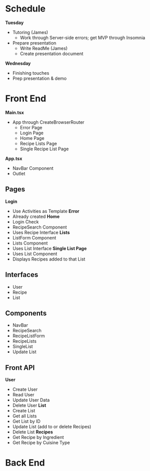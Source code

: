 # Schedule #

**Tuesday**
- Tutoring (James)
    - Work through Server-side errors; get MVP through Insomnia
- Prepare presentation
    - Write ReadMe (James)
    - Create presentation document

**Wednesday**
- Finishing touches
- Prep presentation & demo

# Front End #
**Main.tsx**
- App through CreateBrowserRouter
    - Error Page
    - Login Page
    - Home Page
    - Recipe Lists Page
    - Single Recipe List Page

**App.tsx**
- NavBar Component
- Outlet

## Pages ##
**Login**
- Use Activities as Template
**Error**
- Already created
**Home**
- Login Check
- RecipeSearch Component
- Uses Recipe Interface
**Lists**
- ListForm Component
- Lists Component
- Uses List Interface
**Single List Page**
- Uses List Component
- Displays Recipes added to that List

## Interfaces ##
- User
- Recipe
- List

## Components ##
- NavBar
- RecipeSearch
- RecipeListForm
- RecipeLists
- SingleList
- Update List

## Front API ##
**User**
- Create User
- Read User
- Update User Data
- Delete User
**List**
- Create List
- Get all Lists
- Get List by ID
- Update List (add to or delete Recipes)
- Delete List
**Recipes**
- Get Recipe by Ingredient
- Get Recipe by Cuisine Type

# Back End #
